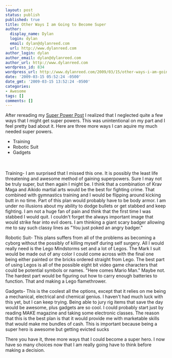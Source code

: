 ```yaml
---
layout: post
status: publish
published: true
title: Other Ways I am Going to Become Super
author:
  display_name: Dylan
  login: dylan
  email: dylan@dylanreed.com
  url: http://www.dylanreed.com
author_login: dylan
author_email: dylan@dylanreed.com
author_url: http://www.dylanreed.com
wordpress_id: 834
wordpress_url: http://www.dylanreed.com/2009/03/15/other-ways-i-am-going-to-become-super-2/
date: '2009-03-15 05:52:24 -0500'
date_gmt: '2009-03-15 13:52:24 -0500'
categories:
- Awesome
tags: []
comments: []
---
```

<p>After rereading my <a href="http://www.dylanreed.com/2009/02/25/my-plan-to-become-a-superhero/">Super Power Post</a> I realized that I neglected quite a few ways that I might get super powers. This was unintentional on my part and I feel pretty bad about it. Here are three more ways I can aquire my much needed super powers.</p>
<ul>
<li>Training</li>
<li>Robotic Suit</li>
<li>Gadgets</li><br />
</ul><br />
Training- I am surprised that I missed this one. It is possibly the least life threatening and awesome method of gaining superpowers. Sure I may not be truly super, but then again I might be. I think that a combination of Krav Maga and Aikido martial arts would be the best for fighting crime. That combined with gymnastics training and I would be flipping around kicking butt in no time. Part of this plan would probably have to be body armor. I am under no illusions about my ability to dodge bullets or get stabbed and keep fighting. I am not a huge fan of pain and think that the first time I was stabbed I would quit. I couldn't forget the always important image that would strike fear into evil doers. I am thinking a giant scary badger allowing me to say such classy lines as "You just poked an angry badger."</p>
<p>Robotic Suit- This plans suffers from all of the problems as becoming a cyborg without the possibly of killing myself during self surgery. All I would really need is the Lego Mindstorms set and a lot of Legos. The Mark I suit would be made out of any color I could come across with the final one being either painted or the bricks ordered straight from Lego. The best part of using Legos is all of the possible eight bit video game characters that could be potential symbols or names. "Here comes Mario Man." Maybe not. The hardest part would be figuring out how to carry enough batteries to function. That and making a Lego flamethrower.</p>
<p>Gadgets- This is the coolest all the options, except that it relies on me being a mechanical, electrical and chemical genius. I haven't had much luck with this yet, but I can keep trying. Being able to jury rig items that save the day would be awesome, plus gadgets are so cool. I could probably start just by reading MAKE magazine and taking some electronic classes. The reason that this is the best plan is that it would provide me with marketable skills that would make me bundles of cash. This is important because being a super hero is awesome but getting evicted sucks</p>
<p>There you have it, three more ways that I could become a super hero. I now have so many choices now that I am really going have to think before making a decision.</p>
